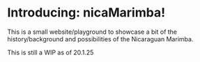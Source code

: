 # Introducing: nicaMarimba!

This is a small website/playground to showcase a bit of the history/background and possibilities of the Nicaraguan Marimba. 

This is still a WIP as of 20.1.25